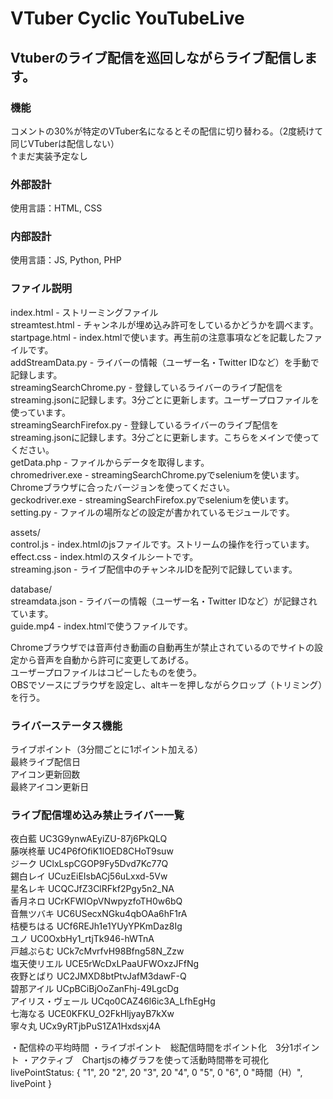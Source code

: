 # VTuber Cyclic YouTubeLive

## Vtuberのライブ配信を巡回しながらライブ配信します。  

### 機能  
コメントの30%が特定のVTuber名になるとその配信に切り替わる。（2度続けて同じVTuberは配信しない）  
↑まだ実装予定なし  

### 外部設計  
使用言語：HTML, CSS  

### 内部設計  
使用言語：JS, Python, PHP  

### ファイル説明  
index.html - ストリーミングファイル  
streamtest.html - チャンネルが埋め込み許可をしているかどうかを調べます。  
startpage.html - index.htmlで使います。再生前の注意事項などを記載したファイルです。  
addStreamData.py - ライバーの情報（ユーザー名・Twitter IDなど）を手動で記録します。  
streamingSearchChrome.py - 登録しているライバーのライブ配信をstreaming.jsonに記録します。3分ごとに更新します。ユーザープロファイルを使っています。  
streamingSearchFirefox.py - 登録しているライバーのライブ配信をstreaming.jsonに記録します。3分ごとに更新します。こちらをメインで使ってください。  
getData.php - ファイルからデータを取得します。  
chromedriver.exe - streamingSearchChrome.pyでseleniumを使います。Chromeブラウザに合ったバージョンを使ってください。  
geckodriver.exe - streamingSearchFirefox.pyでseleniumを使います。  
setting.py - ファイルの場所などの設定が書かれているモジュールです。  

assets/  
control.js - index.htmlのjsファイルです。ストリームの操作を行っています。  
effect.css - index.htmlのスタイルシートです。  
streaming.json - ライブ配信中のチャンネルIDを配列で記録しています。  

database/  
streamdata.json - ライバーの情報（ユーザー名・Twitter IDなど）が記録されています。  
guide.mp4 - index.htmlで使うファイルです。  

Chromeブラウザでは音声付き動画の自動再生が禁止されているのでサイトの設定から音声を自動から許可に変更してあげる。  
ユーザープロファイルはコピーしたものを使う。  
OBSでソースにブラウザを設定し、altキーを押しながらクロップ（トリミング）を行う。  

### ライバーステータス機能
ライブポイント（3分間ごとに1ポイント加える）  
最終ライブ配信日  
アイコン更新回数  
最終アイコン更新日  

### ライブ配信埋め込み禁止ライバー一覧  
夜白藍      UC3G9ynwAEyiZU-87j6PkQLQ  
藤咲柊華    UC4P6fOfiK1lOED8CHoT9suw  
ジーク      UClxLspCGOP9Fy5Dvd7Kc77Q  
錫白レイ    UCuzEiEIsbACj56uLxxd-5Vw  
星名レキ    UCQCJfZ3ClRFkf2Pgy5n2_NA  
香月ネロ    UCrKFWIOpVNwpyzfoTH0w6bQ  
音無ツバキ  UC6USecxNGku4qbOAa6hF1rA  
桔梗ちはる  UCf6REJh1e1YUyYPKmDaz8Ig  
ユノ        UC0OxbHy1_rtjTk946-hWTnA  
戸越ぷらむ  UCk7cMvrfvH98Bfng58N_Zzw  
塩天使リエル UCE5rWcDxLPaaUFWOxzJFfNg  
夜野とばり  UC2JMXD8btPtvJafM3dawF-Q  
碧那アイル  UCpBCiBjOoZanFhj-49LgcDg  
アイリス・ヴェール UCqo0CAZ46l6ic3A_LfhEgHg  
七海なる    UCE0KFKU_O2FkHljyayB7kXw  
寧々丸      UCx9yRTjbPuS1ZA1Hxdsxj4A  


・配信枠の平均時間
・ライブポイント　総配信時間をポイント化　3分1ポイント
・アクティブ　Chartjsの棒グラフを使って活動時間帯を可視化
livePointStatus: {
    "1", 20
    "2", 20
    "3", 20
    "4", 0
    "5", 0
    "6", 0
    "時間（H）", livePoint
}
